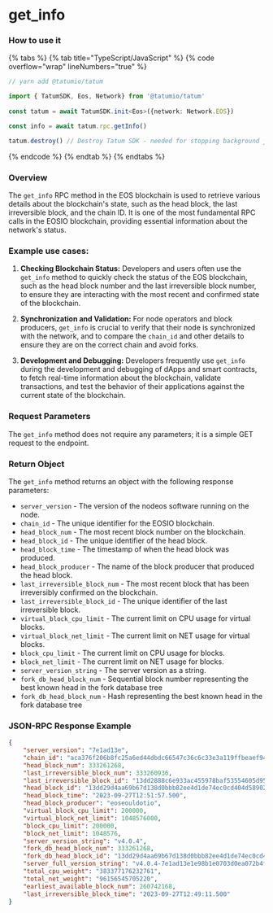 # get_info

### How to use it

{% tabs %}
{% tab title="TypeScript/JavaScript" %}
{% code overflow="wrap" lineNumbers="true" %}
```typescript
// yarn add @tatumio/tatum

import { TatumSDK, Eos, Network} from '@tatumio/tatum'
  
const tatum = await TatumSDK.init<Eos>({network: Network.EOS})

const info = await tatum.rpc.getInfo()

tatum.destroy() // Destroy Tatum SDK - needed for stopping background jobs
```
{% endcode %}
{% endtab %}
{% endtabs %}

### Overview

The `get_info` RPC method in the EOS blockchain is used to retrieve various details about the blockchain's state, such as the head block, the last irreversible block, and the chain ID. It is one of the most fundamental RPC calls in the EOSIO blockchain, providing essential information about the network's status.

### Example use cases:

1. **Checking Blockchain Status:**
Developers and users often use the `get_info` method to quickly check the status of the EOS blockchain, such as the head block number and the last irreversible block number, to ensure they are interacting with the most recent and confirmed state of the blockchain.

2. **Synchronization and Validation:**
For node operators and block producers, `get_info` is crucial to verify that their node is synchronized with the network, and to compare the `chain_id` and other details to ensure they are on the correct chain and avoid forks.

3. **Development and Debugging:**
Developers frequently use `get_info` during the development and debugging of dApps and smart contracts, to fetch real-time information about the blockchain, validate transactions, and test the behavior of their applications against the current state of the blockchain.

### Request Parameters
The `get_info` method does not require any parameters; it is a simple GET request to the endpoint.

### Return Object
The `get_info` method returns an object with the following response parameters:
    
* `server_version` - The version of the nodeos software running on the node.
* `chain_id` - The unique identifier for the EOSIO blockchain.
* `head_block_num` - The most recent block number on the blockchain.
* `head_block_id` - The unique identifier of the head block.
* `head_block_time` - The timestamp of when the head block was produced.
* `head_block_producer` - The name of the block producer that produced the head block.
* `last_irreversible_block_num` - The most recent block that has been irreversibly confirmed on the blockchain.
* `last_irreversible_block_id` - The unique identifier of the last irreversible block.
* `virtual_block_cpu_limit` - The current limit on CPU usage for virtual blocks.
* `virtual_block_net_limit` - The current limit on NET usage for virtual blocks.
* `block_cpu_limit` - The current limit on CPU usage for blocks.
* `block_net_limit` - The current limit on NET usage for blocks.
* `server_version_string` - The server version as a string.
* `fork_db_head_block_num` - Sequential block number representing the best known head in the fork database tree
* `fork_db_head_block_num` - Hash representing the best known head in the fork database tree

### JSON-RPC Response Example

```json
{
    "server_version": "7e1ad13e",
    "chain_id": "aca376f206b8fc25a6ed44dbdc66547c36c6c33e3a119ffbeaef943642f0e906",
    "head_block_num": 333261268,
    "last_irreversible_block_num": 333260936,
    "last_irreversible_block_id": "13dd2888c6e933ac455978baf53554605d95e0e2d2abd0c1159ddb218936fe03",
    "head_block_id": "13dd29d4aa69b67d138d0bbb82ee4d1de74ec0cd404d58902381ea9d5bdbff67",
    "head_block_time": "2023-09-27T12:51:57.500",
    "head_block_producer": "eoseouldotio",
    "virtual_block_cpu_limit": 200000,
    "virtual_block_net_limit": 1048576000,
    "block_cpu_limit": 200000,
    "block_net_limit": 1048576,
    "server_version_string": "v4.0.4",
    "fork_db_head_block_num": 333261268,
    "fork_db_head_block_id": "13dd29d4aa69b67d138d0bbb82ee4d1de74ec0cd404d58902381ea9d5bdbff67",
    "server_full_version_string": "v4.0.4-7e1ad13e1e98b1e0703d0ea072b4fca5419cfdbe",
    "total_cpu_weight": "383377176232761",
    "total_net_weight": "96156545705220",
    "earliest_available_block_num": 260742168,
    "last_irreversible_block_time": "2023-09-27T12:49:11.500"
}
```
